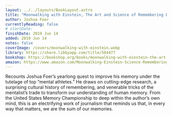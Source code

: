 ```yaml
---
layout: ../../layouts/BookLayout.astro
title: "Moonwalking with Einstein, The Art and Science of Remembering Everything"
author: Joshua Foer
currentlyReading: false
# startDate:
finishDate: 2019 Jun 14
added: 2019 Jun 14
notes: false
coverImage: /covers/moonwalking-with-einstein.webp
library: https://share.libbyapp.com/title/584477
bookshop: https://bookshop.org/books/moonwalking-with-einstein-the-art-and-science-of-remembering-everything-9780143120537/9780143120537
amazon: https://www.amazon.com/Moonwalking-Einstein-Science-Remembering-Everything/dp/0143120530
---
```


Recounts Joshua Foer’s yearlong quest to improve his memory under the tutelage of top “mental athletes.” He draws on cutting-edge research, a surprising cultural history of remembering, and venerable tricks of the mentalist’s trade to transform our understanding of human memory. From the United States Memory Championship to deep within the author’s own mind, this is an electrifying work of journalism that reminds us that, in every way that matters, we are the sum of our memories.

<!-- ### Notes & Highlights -->
